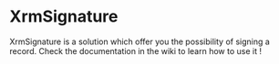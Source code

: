 # XrmSignature

XrmSignature is a solution which offer you the possibility of signing a record.
Check the documentation in the wiki to learn how to use it !
